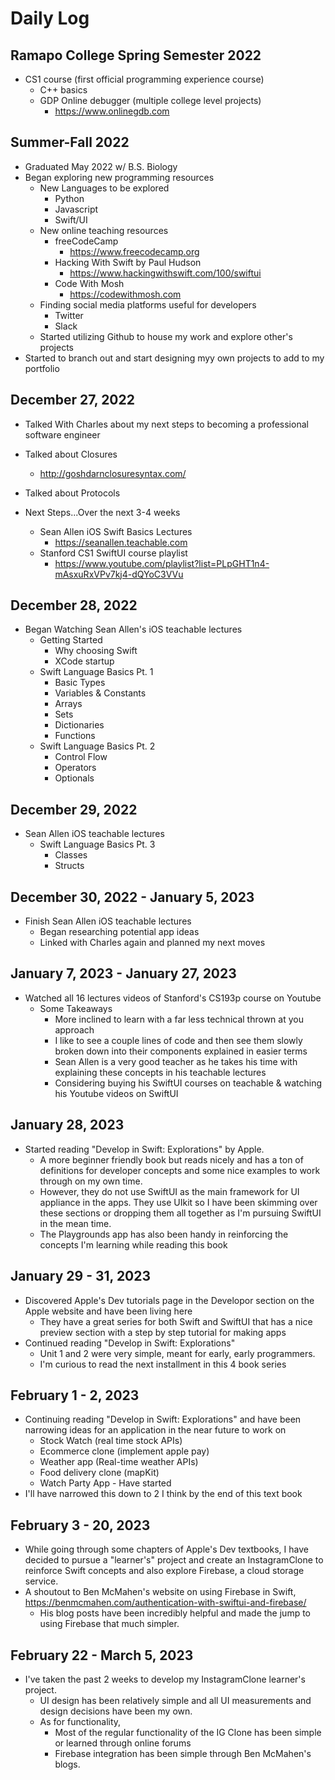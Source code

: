 # Daily Log

## Ramapo College Spring Semester 2022
- CS1 course (first official programming experience course)
  - C++ basics 
  - GDP Online debugger (multiple college level projects)
    - https://www.onlinegdb.com 
  
## Summer-Fall 2022
- Graduated May 2022 w/ B.S. Biology
- Began exploring new programming resources
  - New Languages to be explored
    - Python 
    - Javascript
    - Swift/UI
  - New online teaching resources
    - freeCodeCamp
      - https://www.freecodecamp.org
    - Hacking With Swift by Paul Hudson
      - https://www.hackingwithswift.com/100/swiftui
    - Code With Mosh
      - https://codewithmosh.com
  - Finding social media platforms useful for developers
    - Twitter
    - Slack
  - Started utilizing Github to house my work and explore other's projects
- Started to branch out and start designing myy own projects to add to my portfolio

## December 27, 2022
- Talked With Charles about my next steps to becoming a professional software engineer
- Talked about Closures
  - http://goshdarnclosuresyntax.com/
- Talked about Protocols

- Next Steps...Over the next 3-4 weeks
  - Sean Allen iOS Swift Basics Lectures
    - https://seanallen.teachable.com
  - Stanford CS1 SwiftUI course playlist
    - https://www.youtube.com/playlist?list=PLpGHT1n4-mAsxuRxVPv7kj4-dQYoC3VVu
   
## December 28, 2022

- Began Watching Sean Allen's iOS teachable lectures
  - Getting Started
    - Why choosing Swift
    - XCode startup
  - Swift Language Basics Pt. 1
    - Basic Types
    - Variables & Constants
    - Arrays
    - Sets
    - Dictionaries
    - Functions
  - Swift Language Basics Pt. 2
    - Control Flow
    - Operators
    - Optionals
    
## December 29, 2022

- Sean Allen iOS teachable lectures
  - Swift Language Basics Pt. 3
    - Classes
    - Structs

## December 30, 2022 - January 5, 2023

- Finish Sean Allen iOS teachable lectures
  - Began researching potential app ideas
  - Linked with Charles again and planned my next moves
  
## January 7, 2023 - January 27, 2023

- Watched all 16 lectures videos of Stanford's CS193p course on Youtube
  - Some Takeaways
    - More inclined to learn with a far less technical thrown at you approach
    - I like to see a couple lines of code and then see them slowly broken down into their components explained in easier terms
    - Sean Allen is a very good teacher as he takes his time with explaining these concepts in his teachable lectures
    - Considering buying his SwiftUI courses on teachable & watching his Youtube videos on SwiftUI
    
## January 28, 2023

- Started reading "Develop in Swift: Explorations" by Apple.
  - A more beginner friendly book but reads nicely and has a ton of definitions for developer concepts and some nice examples to work through on my own time.
  - However, they do not use SwiftUI as the main framework for UI appliance in the apps. They use UIkit so I have been skimming over these sections or dropping them all together as I'm pursuing SwiftUI in the mean time.
  - The Playgrounds app has also been handy in reinforcing the concepts I'm learning while reading this book
  
## January 29 - 31, 2023

- Discovered Apple's Dev tutorials page in the Developor section on the Apple website and have been living here 
  - They have a great series for both Swift and SwiftUI that has a nice preview section with a step by step tutorial for making apps
- Continued reading "Develop in Swift: Explorations"
  - Unit 1 and 2 were very simple, meant for early, early programmers. 
  - I'm curious to read the next installment in this 4 book series 
## February 1 - 2, 2023
- Continuing reading "Develop in Swift: Explorations" and have been narrowing ideas for an application in the near future to work on
  - Stock Watch (real time stock APIs)
  - Ecommerce clone (implement apple pay)
  - Weather app (Real-time weather APIs)
  - Food delivery clone (mapKit)
  - Watch Party App - Have started
- I'll have narrowed this down to 2 I think by the end of this text book

## February 3 - 20, 2023
- While going through some chapters of Apple's Dev textbooks, I have decided to pursue a "learner's" project and create an InstagramClone to reinforce Swift concepts and also explore Firebase, a cloud storage service.
- A shoutout to Ben McMahen's website on using Firebase in Swift, https://benmcmahen.com/authentication-with-swiftui-and-firebase/
  - His blog posts have been incredibly helpful and made the jump to using Firebase that much simpler. 
  
## February 22 - March 5, 2023
- I've taken the past 2 weeks to develop my InstagramClone learner's project.
  - UI design has been relatively simple and all UI measurements and design decisions have been my own. 
  - As for functionality, 
    - Most of the regular functionality of the IG Clone has been simple or learned through online forums
    - Firebase integration has been simple through Ben McMahen's blogs.
